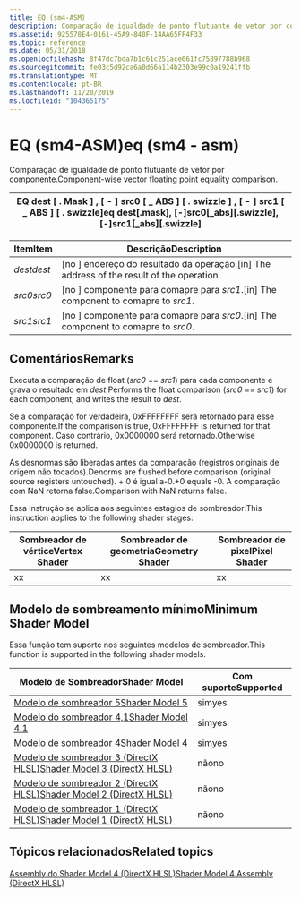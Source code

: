 ```yaml
---
title: EQ (sm4-ASM)
description: Comparação de igualdade de ponto flutuante de vetor por componente.
ms.assetid: 925578E4-0161-45A9-840F-14AA65FF4F33
ms.topic: reference
ms.date: 05/31/2018
ms.openlocfilehash: 8f47dc7bda7b1c61c251ace061fc75897788b968
ms.sourcegitcommit: fe03c5d92ca6a0d66a114b2303e99c0a19241ffb
ms.translationtype: MT
ms.contentlocale: pt-BR
ms.lasthandoff: 11/20/2019
ms.locfileid: "104365175"
---
```

# <a name="eq-sm4---asm"></a><span data-ttu-id="edfc0-103">EQ (sm4-ASM)</span><span class="sxs-lookup"><span data-stu-id="edfc0-103">eq (sm4 - asm)</span></span>

<span data-ttu-id="edfc0-104">Comparação de igualdade de ponto flutuante de vetor por componente.</span><span class="sxs-lookup"><span data-stu-id="edfc0-104">Component-wise vector floating point equality comparison.</span></span>



| <span data-ttu-id="edfc0-105">EQ dest \[ . Mask \] , \[ - \] src0 \[ \_ ABS \] \[ . swizzle \] , \[ - \] src1 \[ \_ ABS \] \[ . swizzle\]</span><span class="sxs-lookup"><span data-stu-id="edfc0-105">eq dest\[.mask\], \[-\]src0\[\_abs\]\[.swizzle\], \[-\]src1\[\_abs\]\[.swizzle\]</span></span> |
|----------------------------------------------------------------------------------|



 



| <span data-ttu-id="edfc0-106">Item</span><span class="sxs-lookup"><span data-stu-id="edfc0-106">Item</span></span>                                                            | <span data-ttu-id="edfc0-107">Descrição</span><span class="sxs-lookup"><span data-stu-id="edfc0-107">Description</span></span>                                                   |
|-----------------------------------------------------------------|---------------------------------------------------------------|
| <span data-ttu-id="edfc0-108"><span id="dest"></span><span id="DEST"></span>*dest*</span><span class="sxs-lookup"><span data-stu-id="edfc0-108"><span id="dest"></span><span id="DEST"></span>*dest*</span></span><br/> | <span data-ttu-id="edfc0-109">\[no \] endereço do resultado da operação.</span><span class="sxs-lookup"><span data-stu-id="edfc0-109">\[in\] The address of the result of the operation.</span></span><br/> |
| <span data-ttu-id="edfc0-110"><span id="src0"></span><span id="SRC0"></span>*src0*</span><span class="sxs-lookup"><span data-stu-id="edfc0-110"><span id="src0"></span><span id="SRC0"></span>*src0*</span></span><br/> | <span data-ttu-id="edfc0-111">\[no \] componente para comapre para *src1*.</span><span class="sxs-lookup"><span data-stu-id="edfc0-111">\[in\] The component to comapre to *src1*.</span></span><br/>         |
| <span data-ttu-id="edfc0-112"><span id="src1"></span><span id="SRC1"></span>*src1*</span><span class="sxs-lookup"><span data-stu-id="edfc0-112"><span id="src1"></span><span id="SRC1"></span>*src1*</span></span><br/> | <span data-ttu-id="edfc0-113">\[no \] componente para comapre para *src0*.</span><span class="sxs-lookup"><span data-stu-id="edfc0-113">\[in\] The component to comapre to *src0*.</span></span><br/>         |



 

## <a name="remarks"></a><span data-ttu-id="edfc0-114">Comentários</span><span class="sxs-lookup"><span data-stu-id="edfc0-114">Remarks</span></span>

<span data-ttu-id="edfc0-115">Executa a comparação de float (*src0*  ==  *src1*) para cada componente e grava o resultado em *dest*.</span><span class="sxs-lookup"><span data-stu-id="edfc0-115">Performs the float comparison (*src0* == *src1*) for each component, and writes the result to *dest*.</span></span>

<span data-ttu-id="edfc0-116">Se a comparação for verdadeira, 0xFFFFFFFF será retornado para esse componente.</span><span class="sxs-lookup"><span data-stu-id="edfc0-116">If the comparison is true, 0xFFFFFFFF is returned for that component.</span></span> <span data-ttu-id="edfc0-117">Caso contrário, 0x0000000 será retornado.</span><span class="sxs-lookup"><span data-stu-id="edfc0-117">Otherwise 0x0000000 is returned.</span></span>

<span data-ttu-id="edfc0-118">As desnormas são liberadas antes da comparação (registros originais de origem não tocados).</span><span class="sxs-lookup"><span data-stu-id="edfc0-118">Denorms are flushed before comparison (original source registers untouched).</span></span> <span data-ttu-id="edfc0-119">+ 0 é igual a-0.</span><span class="sxs-lookup"><span data-stu-id="edfc0-119">+0 equals -0.</span></span> <span data-ttu-id="edfc0-120">A comparação com NaN retorna false.</span><span class="sxs-lookup"><span data-stu-id="edfc0-120">Comparison with NaN returns false.</span></span>

<span data-ttu-id="edfc0-121">Essa instrução se aplica aos seguintes estágios de sombreador:</span><span class="sxs-lookup"><span data-stu-id="edfc0-121">This instruction applies to the following shader stages:</span></span>



| <span data-ttu-id="edfc0-122">Sombreador de vértice</span><span class="sxs-lookup"><span data-stu-id="edfc0-122">Vertex Shader</span></span> | <span data-ttu-id="edfc0-123">Sombreador de geometria</span><span class="sxs-lookup"><span data-stu-id="edfc0-123">Geometry Shader</span></span> | <span data-ttu-id="edfc0-124">Sombreador de pixel</span><span class="sxs-lookup"><span data-stu-id="edfc0-124">Pixel Shader</span></span> |
|---------------|-----------------|--------------|
| <span data-ttu-id="edfc0-125">x</span><span class="sxs-lookup"><span data-stu-id="edfc0-125">x</span></span>             | <span data-ttu-id="edfc0-126">x</span><span class="sxs-lookup"><span data-stu-id="edfc0-126">x</span></span>               | <span data-ttu-id="edfc0-127">x</span><span class="sxs-lookup"><span data-stu-id="edfc0-127">x</span></span>            |



 

## <a name="minimum-shader-model"></a><span data-ttu-id="edfc0-128">Modelo de sombreamento mínimo</span><span class="sxs-lookup"><span data-stu-id="edfc0-128">Minimum Shader Model</span></span>

<span data-ttu-id="edfc0-129">Essa função tem suporte nos seguintes modelos de sombreador.</span><span class="sxs-lookup"><span data-stu-id="edfc0-129">This function is supported in the following shader models.</span></span>



| <span data-ttu-id="edfc0-130">Modelo de Sombreador</span><span class="sxs-lookup"><span data-stu-id="edfc0-130">Shader Model</span></span>                                              | <span data-ttu-id="edfc0-131">Com suporte</span><span class="sxs-lookup"><span data-stu-id="edfc0-131">Supported</span></span> |
|-----------------------------------------------------------|-----------|
| [<span data-ttu-id="edfc0-132">Modelo de sombreador 5</span><span class="sxs-lookup"><span data-stu-id="edfc0-132">Shader Model 5</span></span>](d3d11-graphics-reference-sm5.md)        | <span data-ttu-id="edfc0-133">sim</span><span class="sxs-lookup"><span data-stu-id="edfc0-133">yes</span></span>       |
| [<span data-ttu-id="edfc0-134">Modelo do sombreador 4,1</span><span class="sxs-lookup"><span data-stu-id="edfc0-134">Shader Model 4.1</span></span>](dx-graphics-hlsl-sm4.md)              | <span data-ttu-id="edfc0-135">sim</span><span class="sxs-lookup"><span data-stu-id="edfc0-135">yes</span></span>       |
| [<span data-ttu-id="edfc0-136">Modelo de sombreador 4</span><span class="sxs-lookup"><span data-stu-id="edfc0-136">Shader Model 4</span></span>](dx-graphics-hlsl-sm4.md)                | <span data-ttu-id="edfc0-137">sim</span><span class="sxs-lookup"><span data-stu-id="edfc0-137">yes</span></span>       |
| [<span data-ttu-id="edfc0-138">Modelo de sombreador 3 (DirectX HLSL)</span><span class="sxs-lookup"><span data-stu-id="edfc0-138">Shader Model 3 (DirectX HLSL)</span></span>](dx-graphics-hlsl-sm3.md) | <span data-ttu-id="edfc0-139">não</span><span class="sxs-lookup"><span data-stu-id="edfc0-139">no</span></span>        |
| [<span data-ttu-id="edfc0-140">Modelo de sombreador 2 (DirectX HLSL)</span><span class="sxs-lookup"><span data-stu-id="edfc0-140">Shader Model 2 (DirectX HLSL)</span></span>](dx-graphics-hlsl-sm2.md) | <span data-ttu-id="edfc0-141">não</span><span class="sxs-lookup"><span data-stu-id="edfc0-141">no</span></span>        |
| [<span data-ttu-id="edfc0-142">Modelo de sombreador 1 (DirectX HLSL)</span><span class="sxs-lookup"><span data-stu-id="edfc0-142">Shader Model 1 (DirectX HLSL)</span></span>](dx-graphics-hlsl-sm1.md) | <span data-ttu-id="edfc0-143">não</span><span class="sxs-lookup"><span data-stu-id="edfc0-143">no</span></span>        |



 

## <a name="related-topics"></a><span data-ttu-id="edfc0-144">Tópicos relacionados</span><span class="sxs-lookup"><span data-stu-id="edfc0-144">Related topics</span></span>

<dl> <dt>

[<span data-ttu-id="edfc0-145">Assembly do Shader Model 4 (DirectX HLSL)</span><span class="sxs-lookup"><span data-stu-id="edfc0-145">Shader Model 4 Assembly (DirectX HLSL)</span></span>](dx-graphics-hlsl-sm4-asm.md)
</dt> </dl>

 

 





